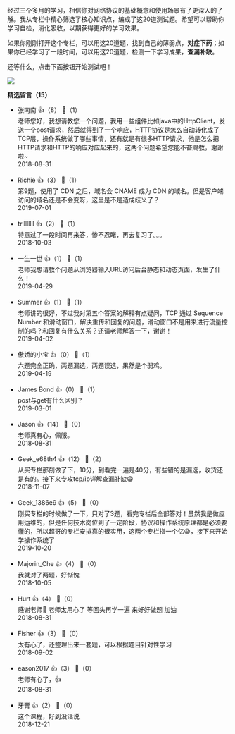经过三个多月的学习，相信你对网络协议的基础概念和使用场景有了更深入的了解。我从专栏中精心筛选了核心知识点，编成了这20道测试题。希望可以帮助你学习自检，消化吸收，以期获得更好的学习效果。

如果你刚刚打开这个专栏，可以用这20道题，找到自己的薄弱点，**对症下药**；如果你已经学习了一段时间，可以用这20道题，检测一下学习成果，**查漏补缺**。

还等什么，点击下面按钮开始测试吧！

[![](https://static001.geekbang.org/resource/image/28/a4/28d1be62669b4f3cc01c36466bf811a4.png?wh=1142%2A201)](http://time.geekbang.org/quiz/intro?act_id=151&exam_id=335)
<div><strong>精选留言（15）</strong></div><ul>
<li><span>张南南</span> 👍（8） 💬（1）<div>老师您好，我想请教您一个问题，我用一些组件比如java中的HttpClient，发送一个post请求，然后就得到了一个响应，HTTP协议是怎么自动转化成了TCP层，操作系统做了哪些事情，还有就是有很多HTTP请求，他是怎么把HTTP请求和HTTP的响应对应起来的，这两个问题希望您能不吝赐教，谢谢啦~</div>2018-08-31</li><br/><li><span>Richie</span> 👍（3） 💬（1）<div>第9题，使用了 CDN 之后，域名会 CNAME 成为 CDN 的域名。但是客户端访问的域名还是不会变呀，这里是不是造成歧义了？</div>2019-07-01</li><br/><li><span>trllllllll</span> 👍（2） 💬（1）<div>特意过了一段时间再来答，惨不忍睹，再去复习了。。。</div>2018-10-03</li><br/><li><span>一生一世</span> 👍（1） 💬（1）<div>老师我想请教个问题从浏览器输入URL访问后台静态和动态页面，发生了什么！</div>2019-04-29</li><br/><li><span>Summer</span> 👍（1） 💬（1）<div>老师讲的很好，不过我对第五个答案的解释有点疑问，TCP 通过 Sequence Number 和滑动窗口，解决重传和回复的问题，滑动窗口不是用来进行流量控制的吗？和回复有什么关系？还请老师解答一下，谢谢！</div>2019-04-02</li><br/><li><span>傲娇的小宝</span> 👍（0） 💬（1）<div>六题完全正确，两题漏选，两题误选，果然是个弱鸡。</div>2019-04-19</li><br/><li><span>James Bond</span> 👍（0） 💬（1）<div>post与get有什么区别？</div>2019-03-01</li><br/><li><span>Jason</span> 👍（14） 💬（0）<div>老师真有心，佩服。</div>2018-08-31</li><br/><li><span>Geek_e68th4</span> 👍（12） 💬（2）<div>从买专栏那刻做了下，10分，到看完一遍是40分，有些错的是漏选，收货还是有的。接下来专攻tcp&#47;ip详解查漏补缺😁</div>2018-11-07</li><br/><li><span>Geek_1386e9</span> 👍（5） 💬（0）<div>刚买专栏的时候做了一下，只对了3题，看完专栏后全部答对！虽然我是做应用运维的，但是任何技术岗位到了一定阶段，协议和操作系统原理都是必须要懂的，所以超哥的专栏安排真的很实用，这两个专栏指一个亿😀，接下来开始学操作系统了</div>2019-10-20</li><br/><li><span>Majorin_Che</span> 👍（4） 💬（0）<div>我就对了两题，好惭愧</div>2018-10-05</li><br/><li><span>Hurt</span> 👍（4） 💬（0）<div>感谢老师🙏 老师太用心了 等回头再学一遍 来好好做题 加油</div>2018-08-31</li><br/><li><span>Fisher</span> 👍（3） 💬（0）<div>太有心了，还整理出来一套题，可以根据题目针对性学习</div>2018-09-02</li><br/><li><span>eason2017</span> 👍（3） 💬（0）<div>老师有心了，👍</div>2018-08-31</li><br/><li><span>牙膏</span> 👍（2） 💬（0）<div>这个课程，好到没话说</div>2018-12-21</li><br/>
</ul>